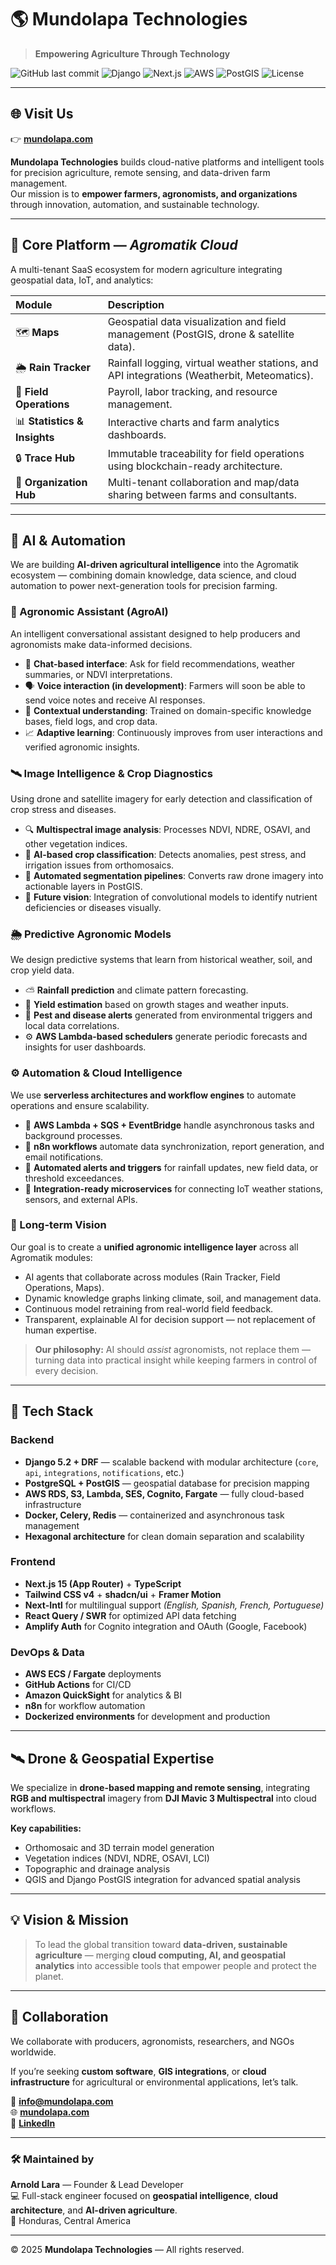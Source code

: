 # 🌎 Mundolapa Technologies

> **Empowering Agriculture Through Technology**

![GitHub last commit](https://img.shields.io/github/last-commit/Mundolapa/Mundolapa?color=2bb673&style=flat-square)
![Django](https://img.shields.io/badge/Django-5.2.4-092e20?style=flat-square&logo=django)
![Next.js](https://img.shields.io/badge/Next.js-15-000000?style=flat-square&logo=nextdotjs)
![AWS](https://img.shields.io/badge/AWS-Fargate%20|%20Lambda%20|%20RDS-FF9900?style=flat-square&logo=amazonaws)
![PostGIS](https://img.shields.io/badge/PostgreSQL%20+%20PostGIS-336791?style=flat-square&logo=postgresql)
![License](https://img.shields.io/badge/license-MIT-blue?style=flat-square)

---

## 🌐 Visit Us  
👉 [**mundolapa.com**](https://mundolapa.com)

**Mundolapa Technologies** builds cloud-native platforms and intelligent tools for precision agriculture, remote sensing, and data-driven farm management.  
Our mission is to **empower farmers, agronomists, and organizations** through innovation, automation, and sustainable technology.

---

## 🚀 Core Platform — *Agromatik Cloud*

A multi-tenant SaaS ecosystem for modern agriculture integrating geospatial data, IoT, and analytics:

| Module | Description |
|:-------|:-------------|
| 🗺️ **Maps** | Geospatial data visualization and field management (PostGIS, drone & satellite data). |
| 🌦️ **Rain Tracker** | Rainfall logging, virtual weather stations, and API integrations (Weatherbit, Meteomatics). |
| 👷 **Field Operations** | Payroll, labor tracking, and resource management. |
| 📊 **Statistics & Insights** | Interactive charts and farm analytics dashboards. |
| 🔒 **Trace Hub** | Immutable traceability for field operations using blockchain-ready architecture. |
| 🤝 **Organization Hub** | Multi-tenant collaboration and map/data sharing between farms and consultants. |

---

## 🧠 AI & Automation

We are building **AI-driven agricultural intelligence** into the Agromatik ecosystem — combining domain knowledge, data science, and cloud automation to power next-generation tools for precision farming.

### 🌾 Agronomic Assistant (AgroAI)
An intelligent conversational assistant designed to help producers and agronomists make data-informed decisions.
- 💬 **Chat-based interface**: Ask for field recommendations, weather summaries, or NDVI interpretations.  
- 🗣️ **Voice interaction (in development)**: Farmers will soon be able to send voice notes and receive AI responses.  
- 🧠 **Contextual understanding**: Trained on domain-specific knowledge bases, field logs, and crop data.  
- 📈 **Adaptive learning**: Continuously improves from user interactions and verified agronomic insights.  

### 🛰️ Image Intelligence & Crop Diagnostics
Using drone and satellite imagery for early detection and classification of crop stress and diseases.
- 🔍 **Multispectral image analysis**: Processes NDVI, NDRE, OSAVI, and other vegetation indices.  
- 🌱 **AI-based crop classification**: Detects anomalies, pest stress, and irrigation issues from orthomosaics.  
- 📸 **Automated segmentation pipelines**: Converts raw drone imagery into actionable layers in PostGIS.  
- 🧩 **Future vision**: Integration of convolutional models to identify nutrient deficiencies or diseases visually.  

### 🌦️ Predictive Agronomic Models
We design predictive systems that learn from historical weather, soil, and crop yield data.
- ⛅ **Rainfall prediction** and climate pattern forecasting.  
- 🌾 **Yield estimation** based on growth stages and weather inputs.  
- 🐛 **Pest and disease alerts** generated from environmental triggers and local data correlations.  
- ⚙️ **AWS Lambda-based schedulers** generate periodic forecasts and insights for user dashboards.  

### ⚙️ Automation & Cloud Intelligence
We use **serverless architectures and workflow engines** to automate operations and ensure scalability.
- 🧩 **AWS Lambda + SQS + EventBridge** handle asynchronous tasks and background processes.  
- 🧰 **n8n workflows** automate data synchronization, report generation, and email notifications.  
- 🔄 **Automated alerts and triggers** for rainfall updates, new field data, or threshold exceedances.  
- 📡 **Integration-ready microservices** for connecting IoT weather stations, sensors, and external APIs.  

### 🧭 Long-term Vision
Our goal is to create a **unified agronomic intelligence layer** across all Agromatik modules:
- AI agents that collaborate across modules (Rain Tracker, Field Operations, Maps).  
- Dynamic knowledge graphs linking climate, soil, and management data.  
- Continuous model retraining from real-world field feedback.  
- Transparent, explainable AI for decision support — not replacement of human expertise.  

> **Our philosophy:** AI should *assist* agronomists, not replace them — turning data into practical insight while keeping farmers in control of every decision.

---

## 🧱 Tech Stack

### **Backend**
- **Django 5.2 + DRF** — scalable backend with modular architecture (`core`, `api`, `integrations`, `notifications`, etc.)  
- **PostgreSQL + PostGIS** — geospatial database for precision mapping  
- **AWS RDS, S3, Lambda, SES, Cognito, Fargate** — fully cloud-based infrastructure  
- **Docker, Celery, Redis** — containerized and asynchronous task management  
- **Hexagonal architecture** for clean domain separation and scalability  

### **Frontend**
- **Next.js 15 (App Router)** + **TypeScript**
- **Tailwind CSS v4** + **shadcn/ui** + **Framer Motion**
- **Next-Intl** for multilingual support *(English, Spanish, French, Portuguese)*
- **React Query / SWR** for optimized API data fetching
- **Amplify Auth** for Cognito integration and OAuth (Google, Facebook)

### **DevOps & Data**
- **AWS ECS / Fargate** deployments  
- **GitHub Actions** for CI/CD  
- **Amazon QuickSight** for analytics & BI  
- **n8n** for workflow automation  
- **Dockerized environments** for development and production  

---

## 🛰 Drone & Geospatial Expertise

We specialize in **drone-based mapping and remote sensing**, integrating **RGB and multispectral** imagery from **DJI Mavic 3 Multispectral** into cloud workflows.

**Key capabilities:**
- Orthomosaic and 3D terrain model generation  
- Vegetation indices (NDVI, NDRE, OSAVI, LCI)  
- Topographic and drainage analysis  
- QGIS and Django PostGIS integration for advanced spatial analysis  

---

## 💡 Vision & Mission

> To lead the global transition toward **data-driven, sustainable agriculture** — merging **cloud computing, AI, and geospatial analytics** into accessible tools that empower people and protect the planet.

---

## 🤝 Collaboration

We collaborate with producers, agronomists, researchers, and NGOs worldwide.

If you’re seeking **custom software**, **GIS integrations**, or **cloud infrastructure** for agricultural or environmental applications, let’s talk.

📧 **info@mundolapa.com**  
🌐 [**mundolapa.com**](https://mundolapa.com)  
🔗 [**LinkedIn**](https://linkedin.com/company/mundolapa-technologies)

---

### 🛠️ Maintained by

**Arnold Lara** — Founder & Lead Developer  
💻 Full-stack engineer focused on **geospatial intelligence**, **cloud architecture**, and **AI-driven agriculture**.  
📍 Honduras, Central America

---

© 2025 **Mundolapa Technologies** — All rights reserved.
